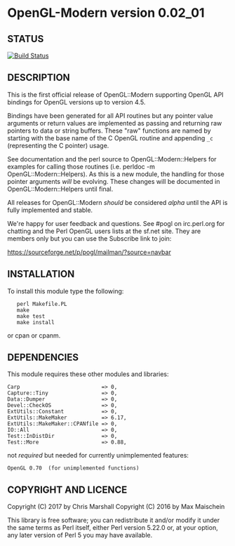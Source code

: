 # OpenGL-Modern version 0.02_01


## STATUS

[![Build Status](https://travis-ci.org/devel-chm/OpenGL-Modern.png)](https://travis-ci.org/devel-chm/OpenGL-Modern)

## DESCRIPTION

This is the first official release of OpenGL::Modern
supporting OpenGL API bindings for OpenGL versions up to
version 4.5.

Bindings have been generated for all API routines but
any pointer value arguments or return values are
implemented as passing and returning raw pointers to
data or string buffers.  These "raw" functions are
named by starting with the base name of the C OpenGL
routine and appending `_c` (representing the C pointer)
usage.

See documentation and the perl source to
OpenGL::Modern::Helpers for examples for calling
those routines (i.e. perldoc -m OpenGL::Modern::Helpers).
As this is a new module, the handling for those pointer
arguments *will* be evolving.  These changes will be
documented in OpenGL::Modern::Helpers until final.

All releases for OpenGL::Modern *should* be considered
*alpha* until the API is fully implemented and stable.

We're happy for user feedback and questions.  See #pogl
on irc.perl.org for chatting and the Perl OpenGL users
lists at the sf.net site.  They are members only but
you can use the Subscribe link to join:

https://sourceforge.net/p/pogl/mailman/?source=navbar

## INSTALLATION

To install this module type the following:

```
   perl Makefile.PL
   make
   make test
   make install
```

or cpan or cpanm.



## DEPENDENCIES

This module requires these other modules and libraries:

    Carp                          => 0,
    Capture::Tiny                 => 0,
    Data::Dumper                  => 0,
    Devel::CheckOS                => 0,
    ExtUtils::Constant            => 0,
    ExtUtils::MakeMaker           => 6.17,
    ExtUtils::MakeMaker::CPANfile => 0,
    IO::All                       => 0,
    Test::InDistDir               => 0,
    Test::More                    => 0.88,

not *required* but needed for currently unimplemented features:

    OpenGL 0.70  (for unimplemented functions)

## COPYRIGHT AND LICENCE

Copyright (C) 2017 by Chris Marshall
Copyright (C) 2016 by Max Maischein

This library is free software; you can redistribute it and/or modify
it under the same terms as Perl itself, either Perl version 5.22.0 or,
at your option, any later version of Perl 5 you may have available.
